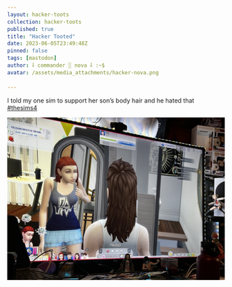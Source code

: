 ```yaml
---
layout: hacker-toots
collection: hacker-toots
published: true
title: "Hacker Tooted"
date: 2023-06-05T23:49:48Z
pinned: false
tags: [mastodon]
author: ⸸ commander ░ nova ⸸ :~$
avatar: /assets/media_attachments/hacker-nova.png

---
```


<p>I told my one sim to support her son’s body hair and he hated that <a href="https://hackers.town/tags/thesims4" class="mention hashtag" rel="tag">#<span>thesims4</span></a></p>

![media](/assets/media_attachments/files/110/494/283/174/079/002/original/a793eb8d97eb0c4c.png)
